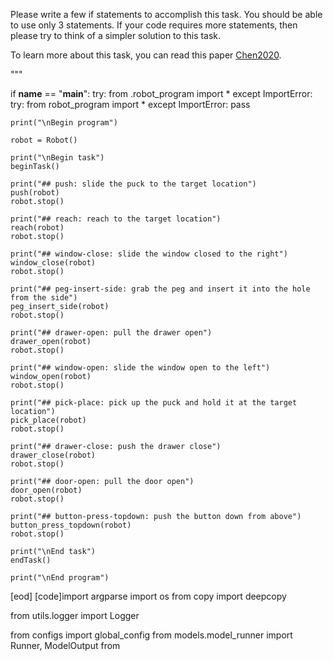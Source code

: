 

Please write a few if statements to accomplish this task.
You should be able to use only 3 statements.
If your code requires more statements, then please try to think of a simpler solution to this task.

To learn more about this task, you can read this paper [Chen2020](https://arxiv.org/abs/1904.03972).

"""

if __name__ == "__main__":
    try:
        from .robot_program import *
    except ImportError:
        try:
            from robot_program import *
        except ImportError:
            pass

    print("\nBegin program")

    robot = Robot()

    print("\nBegin task")
    beginTask()

    print("## push: slide the puck to the target location")
    push(robot)
    robot.stop()

    print("## reach: reach to the target location")
    reach(robot)
    robot.stop()

    print("## window-close: slide the window closed to the right")
    window_close(robot)
    robot.stop()

    print("## peg-insert-side: grab the peg and insert it into the hole from the side")
    peg_insert_side(robot)
    robot.stop()

    print("## drawer-open: pull the drawer open")
    drawer_open(robot)
    robot.stop()

    print("## window-open: slide the window open to the left")
    window_open(robot)
    robot.stop()

    print("## pick-place: pick up the puck and hold it at the target location")
    pick_place(robot)
    robot.stop()

    print("## drawer-close: push the drawer close")
    drawer_close(robot)
    robot.stop()

    print("## door-open: pull the door open")
    door_open(robot)
    robot.stop()

    print("## button-press-topdown: push the button down from above")
    button_press_topdown(robot)
    robot.stop()

    print("\nEnd task")
    endTask()

    print("\nEnd program")
[eod] [code]import argparse
import os
from copy import deepcopy

from utils.logger import Logger

from configs import global_config
from models.model_runner import Runner, ModelOutput
from 